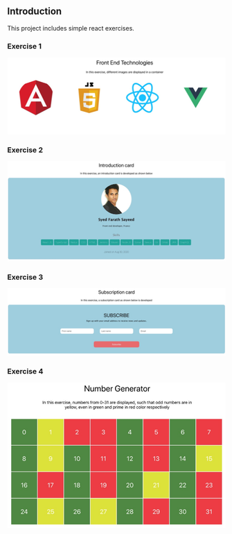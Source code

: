 ## Introduction

This project includes simple react exercises.

### Exercise 1

![alt text](https://github.com/syedfarathsayeed/react-exercises/blob/master/src/resources/Screenshots/Image%20card.jpeg)

### Exercise 2

![alt text](https://github.com/syedfarathsayeed/react-exercises/blob/master/src/resources/Screenshots/Intro%20card.jpeg)

### Exercise 3

![alt text](https://github.com/syedfarathsayeed/react-exercises/blob/master/src/resources/Screenshots/Subscription%20card.jpeg)

### Exercise 4

![alt text](https://github.com/syedfarathsayeed/react-exercises/blob/master/src/resources/Screenshots/Numbers%20generator.jpeg)
